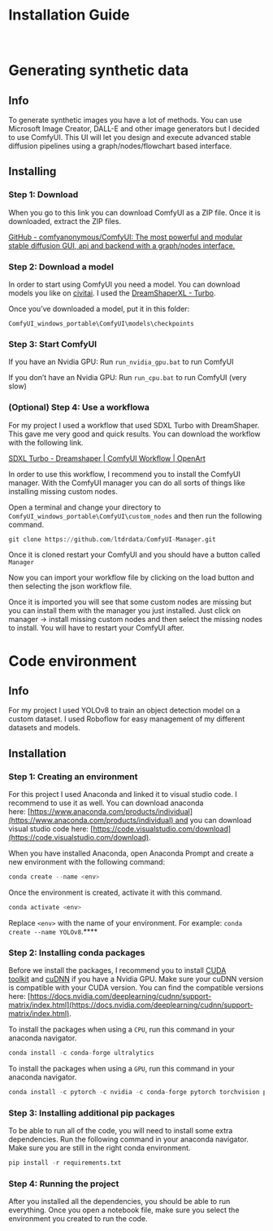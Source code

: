 # Installation Guide

<br>

# Generating synthetic data

## Info

To generate synthetic images you have a lot of methods. You can use Microsoft Image Creator, DALL-E and other image generators but I decided to use ComfyUI. This UI will let you design and execute advanced stable diffusion pipelines using a graph/nodes/flowchart based interface.

## Installing

### Step 1: Download

When you go to this link you can download ComfyUI as a ZIP file. Once it is downloaded, extract the ZIP files.

[GitHub - comfyanonymous/ComfyUI: The most powerful and modular stable diffusion GUI, api and backend with a graph/nodes interface.](https://github.com/comfyanonymous/ComfyUI?tab=readme-ov-file#installing)

### Step 2: Download a model

In order to start using ComfyUI you need a model. You can download models you like on [civitai](https://civitai.com/models). I used the [DreamShaperXL - Turbo](https://civitai.com/models/112902/dreamshaper-xl).

Once you’ve downloaded a model, put it in this folder:

`ComfyUI_windows_portable\ComfyUI\models\checkpoints`

### Step 3: Start ComfyUI

If you have an Nvidia GPU: Run `run_nvidia_gpu.bat` to run ComfyUI

If you don’t have an Nvidia GPU: Run `run_cpu.bat` to run ComfyUI (very slow)

### (Optional) Step 4: Use a workflowa

For my project I used a workflow that used SDXL Turbo with DreamShaper. This gave me very good and quick results. You can download the workflow with the following link.

[SDXL Turbo - Dreamshaper | ComfyUI Workflow | OpenArt](https://openart.ai/workflows/barrenwardo/sdxl-turbo---dreamshaper/v3MNWyfGSlS8VeZKMp1g)

In order to use this workflow, I recommend you to install the ComfyUI manager. With the ComfyUI manager you can do all sorts of things like installing missing custom nodes.

Open a terminal and change your directory to `ComfyUI_windows_portable\ComfyUI\custom_nodes` and then run the following command.

```python
git clone https://github.com/ltdrdata/ComfyUI-Manager.git
```

Once it is cloned restart your ComfyUI and you should have a button called `Manager`

Now you can import your workflow file by clicking on the load button and then selecting the json workflow file.

Once it is imported you will see that some custom nodes are missing but you can install them with the manager you just installed. Just click on manager → install missing custom nodes and then select the missing nodes to install. You will have to restart your ComfyUI after.

# Code environment

## Info

For my project I used YOLOv8 to train an object detection model on a custom dataset. I used Roboflow for easy management of my different datasets and models.

## Installation

### Step 1: Creating an environment

For this project I used Anaconda and linked it to visual studio code. I recommend to use it as well. You can download anaconda here: [https://www.anaconda.com/products/individual](https://www.anaconda.com/products/individual) and you can download visual studio code here: [https://code.visualstudio.com/download](https://code.visualstudio.com/download).

When you have installed Anaconda, open Anaconda Prompt and create a new environment with the following command:

```python
conda create --name <env>
```

Once the environment is created, activate it with this command.

```python
conda activate <env>
```

Replace `<env>` with the name of your environment. For example: `conda create --name YOLOv8`.\*\*\*\*

### Step 2: Installing conda packages

Before we install the packages, I recommend you to install [CUDA toolkit](https://developer.nvidia.com/cuda-11-8-0-download-archive) and [cuDNN](https://developer.nvidia.com/cudnn) if you have a Nvidia GPU. Make sure your cuDNN version is compatible with your CUDA version. You can find the compatible versions here: [https://docs.nvidia.com/deeplearning/cudnn/support-matrix/index.html](https://docs.nvidia.com/deeplearning/cudnn/support-matrix/index.html).

To install the packages when using a `CPU`, run this command in your anaconda navigator.

```python
conda install -c conda-forge ultralytics
```

To install the packages when using a `GPU`, run this command in your anaconda navigator.

```python
conda install -c pytorch -c nvidia -c conda-forge pytorch torchvision pytorch-cuda=11.8 ultralytics
```

### Step 3: Installing additional pip packages

To be able to run all of the code, you will need to install some extra dependencies. Run the following command in your anaconda navigator. Make sure you are still in the right conda environment.

```python
pip install -r requirements.txt
```

### Step 4: Running the project

After you installed all the dependencies, you should be able to run everything. Once you open a notebook file, make sure you select the environment you created to run the code.
